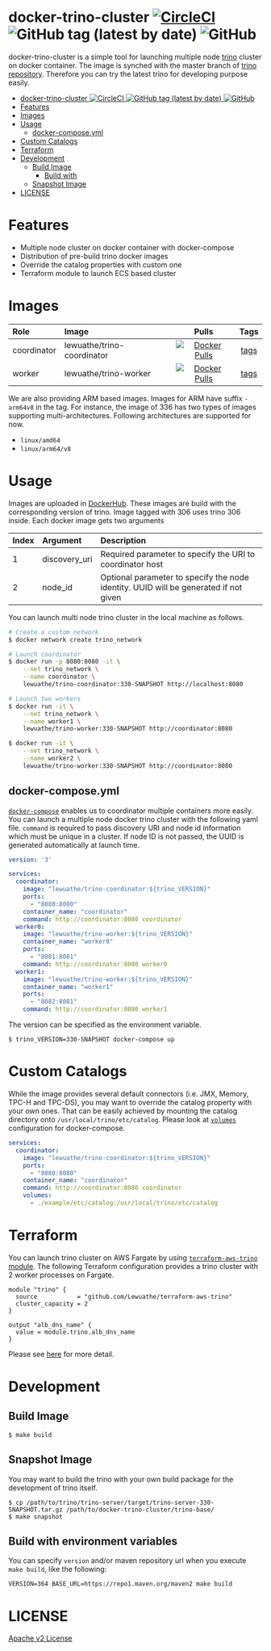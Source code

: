 # docker-trino-cluster [![CircleCI](https://circleci.com/gh/Lewuathe/docker-trino-cluster.svg?style=svg)](https://circleci.com/gh/Lewuathe/docker-trino-cluster) ![GitHub tag (latest by date)](https://img.shields.io/github/v/tag/Lewuathe/docker-trino-cluster) ![GitHub](https://img.shields.io/github/license/Lewuathe/docker-trino-cluster)

docker-trino-cluster is a simple tool for launching multiple node [trino](https://trinosql.io/) cluster on docker container.
The image is synched with the master branch of [trino repository](https://github.com/trinosql/trino). Therefore you can try the latest trino for developing purpose easily.

- [docker-trino-cluster ![CircleCI](https://circleci.com/gh/Lewuathe/docker-trino-cluster) ![GitHub tag (latest by date)](https://img.shields.io/github/v/tag/Lewuathe/docker-trino-cluster) ![GitHub](https://img.shields.io/github/license/Lewuathe/docker-trino-cluster)](#docker-trino-cluster---)
- [Features](#features)
- [Images](#images)
- [Usage](#usage)
  - [docker-compose.yml](#docker-composeyml)
- [Custom Catalogs](#custom-catalogs)
- [Terraform](#terraform)
- [Development](#development)
  - [Build Image](#build-image)
    - [Build with](#build-with)
  - [Snapshot Image](#snapshot-image)
- [LICENSE](#license)

# Features

- Multiple node cluster on docker container with docker-compose
- Distribution of pre-build trino docker images
- Override the catalog properties with custom one
- Terraform module to launch ECS based cluster

# Images

|Role|Image|Pulls|Tags|
|:---|:---|:---:|:---:|
|coordinator|lewuathe/trino-coordinator|[![Docker Pulls](https://img.shields.io/docker/pulls/lewuathe/trino-coordinator.svg)](https://cloud.docker.com/u/lewuathe/repository/docker/lewuathe/trino-coordinator)|[tags](https://cloud.docker.com/repository/docker/lewuathe/trino-coordinator/tags)|
|worker|lewuathe/trino-worker|[![Docker Pulls](https://img.shields.io/docker/pulls/lewuathe/trino-worker.svg)](https://cloud.docker.com/u/lewuathe/repository/docker/lewuathe/trino-worker)|[tags](https://cloud.docker.com/repository/docker/lewuathe/trino-worker/tags)|

We are also providing ARM based images. Images for ARM have suffix `-arm64v8` in the tag. For instance, the image of 336 has two types of images supporting multi-architectures. Following architectures are supported for now.

- `linux/amd64`
- `linux/arm64/v8`

# Usage

Images are uploaded in [DockerHub](https://hub.docker.com/). These images are build with the corresponding version of trino. Image tagged with 306 uses trino 306 inside. Each docker image gets two arguments

|Index|Argument|Description|
|:---|:---|:---|
|1|discovery_uri| Required parameter to specify the URI to coordinator host|
|2|node_id|Optional parameter to specify the node identity. UUID will be generated if not given|

You can launch multi node trino cluster in the local machine as follows.

```sh
# Create a custom network
$ docker network create trino_network

# Launch coordinator
$ docker run -p 8080:8080 -it \
    --net trino_network \
    --name coordinator \
    lewuathe/trino-coordinator:330-SNAPSHOT http://localhost:8080

# Launch two workers
$ docker run -it \
    --net trino_network \
    --name worker1 \
    lewuathe/trino-worker:330-SNAPSHOT http://coordinator:8080

$ docker run -it \
    --net trino_network \
    --name worker2 \
    lewuathe/trino-worker:330-SNAPSHOT http://coordinator:8080
```


## docker-compose.yml

[`docker-compose`](https://docs.docker.com/compose/compose-file/) enables us to coordinator multiple containers more easily. You can launch a multiple node docker trino cluster with the following yaml file. `command` is required to pass discovery URI and node id information which must be unique in a cluster. If node ID is not passed, the UUID is generated automatically at launch time.

```yaml
version: '3'

services:
  coordinator:
    image: "lewuathe/trino-coordinator:${trino_VERSION}"
    ports:
      - "8080:8080"
    container_name: "coordinator"
    command: http://coordinator:8080 coordinator
  worker0:
    image: "lewuathe/trino-worker:${trino_VERSION}"
    container_name: "worker0"
    ports:
      - "8081:8081"
    command: http://coordinator:8080 worker0
  worker1:
    image: "lewuathe/trino-worker:${trino_VERSION}"
    container_name: "worker1"
    ports:
      - "8082:8081"
    command: http://coordinator:8080 worker1
```

The version can be specified as the environment variable.

```
$ trino_VERSION=330-SNAPSHOT docker-compose up
```

# Custom Catalogs

While the image provides several default connectors (i.e. JMX, Memory, TPC-H and TPC-DS), you may want to override the catalog property with your own ones. That can be easily achieved by mounting the catalog directory onto `/usr/local/trino/etc/catalog`. Please look at [`volumes`](https://docs.docker.com/compose/compose-file/#volumes) configuration for docker-compose.

```yaml
services:
  coordinator:
    image: "lewuathe/trino-coordinator:${trino_VERSION}"
    ports:
      - "8080:8080"
    container_name: "coordinator"
    command: http://coordinator:8080 coordinator
    volumes:
      - ./example/etc/catalog:/usr/local/trino/etc/catalog
```

# Terraform

You can launch trino cluster on AWS Fargate by using [`terraform-aws-trino` module](https://github.com/Lewuathe/terraform-aws-trino). The following Terraform configuration provides a trino cluster with 2 worker processes on Fargate.

```
module "trino" {
  source           = "github.com/Lewuathe/terraform-aws-trino"
  cluster_capacity = 2
}

output "alb_dns_name" {
  value = module.trino.alb_dns_name
}
```

Please see [here](https://github.com/Lewuathe/terraform-aws-trino) for more detail.


# Development

## Build Image

```
$ make build
```

## Snapshot Image

You may want to build the trino with your own build package for the development of trino itself.

```
$ cp /path/to/trino/trino-server/target/trino-server-330-SNAPSHOT.tar.gz /path/to/docker-trino-cluster/trino-base/
$ make snapshot
```

## Build with environment variables

You can specify `version` and/or maven repository url when you execute `make build`, like the following:

```shell
VERSION=364 BASE_URL=https://repo1.maven.org/maven2 make build
```

# LICENSE

[Apache v2 License](https://github.com/Lewuathe/docker-trino-cluster/blob/master/LICENSE)
